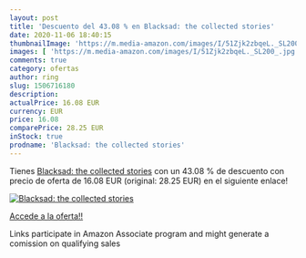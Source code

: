 ```yaml
---
layout: post
title: 'Descuento del 43.08 % en Blacksad: the collected stories'
date: 2020-11-06 18:40:15
thumbnailImage: 'https://m.media-amazon.com/images/I/51Zjk2zbqeL._SL200_.jpg'
images: [ 'https://m.media-amazon.com/images/I/51Zjk2zbqeL._SL200_.jpg' ]
comments: true
category: ofertas
author: ring
slug: 1506716180
description:
actualPrice: 16.08 EUR
currency: EUR
price: 16.08
comparePrice: 28.25 EUR
inStock: true
prodname: 'Blacksad: the collected stories'
---
```


Tienes [Blacksad: the collected stories](https://www.amazon.es/dp/1506716180/?tag=tolees-21) con un 43.08 % de descuento con precio de oferta de 16.08 EUR (original: 28.25 EUR) en el siguiente enlace!

[![Blacksad: the collected stories](https://m.media-amazon.com/images/I/51Zjk2zbqeL._SL200_.jpg)](https://www.amazon.es/dp/1506716180/?tag=tolees-21)

[Accede a la oferta!!](https://www.amazon.es/dp/1506716180/?tag=tolees-21)

Links participate in Amazon Associate program and might generate a comission on qualifying sales


